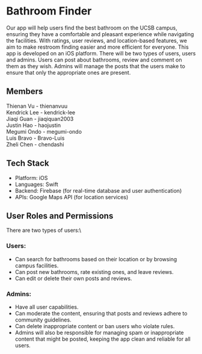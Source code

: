 # Bathroom Finder  

Our app will help users find the best bathroom on the UCSB campus, ensuring they have a comfortable and pleasant experience while navigating the facilities. With ratings, user reviews, and location-based features, we aim to make restroom finding easier and more efficient for everyone. This app is developed on an iOS platform. There will be two types of users, users and admins. Users can post about bathrooms, review and comment on them as they wish. Admins will manage the posts that the users make to ensure that only the appropriate ones are present.

## Members  
Thienan Vu - thienanvuu    
Kendrick Lee - kendrick-lee  
Jiaqi Guan - jiaqiquan2003  
Justin Hao - haojustin  
Megumi Ondo - megumi-ondo  
Luis Bravo - Bravo-Luis  
Zheli Chen - chendashi

## Tech Stack
- Platform: iOS
- Languages: Swift
- Backend: Firebase (for real-time database and user authentication)
- APIs: Google Maps API (for location services)

## User Roles and Permissions
There are two types of users:\

### Users:
- Can search for bathrooms based on their location or by browsing campus facilities.
- Can post new bathrooms, rate existing ones, and leave reviews.
- Can edit or delete their own posts and reviews.
### Admins:
- Have all user capabilities.
- Can moderate the content, ensuring that posts and reviews adhere to community guidelines.
- Can delete inappropriate content or ban users who violate rules.
- Admins will also be responsible for managing spam or inappropriate content that might be posted, keeping the app clean and reliable for all users.


